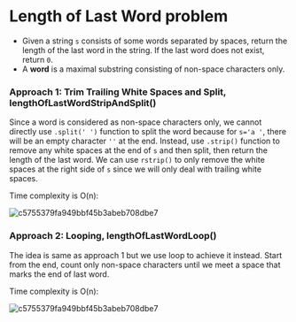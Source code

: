 # Length of Last Word problem
* Given a string `s` consists of some words separated by spaces, return the length of the last word in the string. If the last word does not exist, return `0`.
* A **word** is a maximal substring consisting of non-space characters only.

### Approach 1: Trim Trailing White Spaces and Split, lengthOfLastWordStripAndSplit()
Since a word is considered as non-space characters only, we cannot directly use `.split(' ')` function to split the word because for `s='a '`, there will be an empty character `''` at the end. Instead, use `.strip()` function to remove any white spaces at the end of `s` and then split, then return the length of the last word. We can use `rstrip()` to only remove the white spaces at the right side of `s` since we will only deal with trailing white spaces. 

Time complexity is O(n):

![c5755379fa949bbf45b3abeb708dbe7](https://user-images.githubusercontent.com/25105806/127754356-35af67b4-fe77-4e88-9b33-cc45699262fa.png)


### Approach 2: Looping, lengthOfLastWordLoop()
The idea is same as approach 1 but we use loop to achieve it instead. Start from the end, count only non-space characters until we meet a space that marks the end of last word.

Time complexity is O(n):

![c5755379fa949bbf45b3abeb708dbe7](https://user-images.githubusercontent.com/25105806/127754356-35af67b4-fe77-4e88-9b33-cc45699262fa.png)
